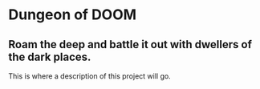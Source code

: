 # Dungeon of DOOM

## Roam the deep and battle it out with dwellers of the dark places.

This is where a description of this project will go.
